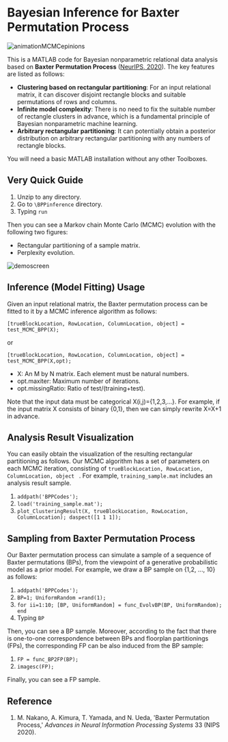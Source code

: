 # Bayesian Inference for Baxter Permutation Process

![animationMCMCepinions](https://user-images.githubusercontent.com/73105349/96673883-8318c380-13a2-11eb-981f-2f82498ac125.gif)

This is a MATLAB code for Bayesian nonparametric relational data analysis based on **Baxter Permutation Process** ([NeurIPS, 2020](https://nips.cc/)). The key features are listed as follows:

- **Clustering based on rectangular partitioning**: For an input relational matrix, it can discover disjoint rectangle blocks and suitable permutations of rows and columns. 
- **Infinite model complexity**: There is no need to fix the suitable number of rectangle clusters in advance, which is a fundamental principle of Bayesian nonparametric machine learning. 
- **Arbitrary rectangular partitioning**: It can potentially obtain a posterior distribution on arbitrary rectangular partitioning with any numbers of rectangle blocks.  

You will need a basic MATLAB installation without any other Toolboxes. 

## Very Quick Guide

1. Unzip to any directory.
2. Go to `\BPPinference` directory.
3. Typing `run`

Then you can see a Markov chain Monte Carlo (MCMC) evolution with the following two figures:
- Rectangular partitioning of a sample matrix.
- Perplexity evolution.

![demoscreen](https://user-images.githubusercontent.com/73105349/96674012-c70bc880-13a2-11eb-921b-3d6b5e78d6cf.gif)

## Inference (Model Fitting) Usage

Given an input relational matrix, the Baxter permutation process can be fitted to it by a MCMC inference algorithm as follows:

`[trueBlockLocation, RowLocation, ColumnLocation, object] = test_MCMC_BPP(X);`

or

`[trueBlockLocation, RowLocation, ColumnLocation, object] = test_MCMC_BPP(X,opt);`

- X: An M by N matrix. Each element must be natural numbers.
- opt.maxiter: Maximum number of iterations. 
- opt.missingRatio: Ratio of test/(training+test). 

Note that the input data must be categorical X(i,j)={1,2,3,...}.  For example, if the input matrix X consists of binary {0,1}, then we can simply rewrite X=X+1 in advance. 

## Analysis Result Visualization

You can easily obtain the visualization of the resulting rectangular partitioning as follows. Our MCMC algorithm has a set of parameters on each MCMC iteration, consisting of `trueBlockLocation, RowLocation, ColumnLocation, object ` .  For example, `training_sample.mat` includes an analysis result sample. 

1. `addpath('BPPCodes');`
2. `load('training_sample.mat');`
3. `plot_ClusteringResult(X, trueBlockLocation, RowLocation, ColumnLocation); daspect([1 1 1]);`

## Sampling from Baxter Permutation Process

Our Baxter permutation process can simulate a sample of a sequence of Baxter permutations (BPs), from the viewpoint of a generative probabilistic model as a prior model.  For example, we draw a BP sample on {1,2, ..., 10} as follows: 

1. `addpath('BPPCodes');`
2. `BP=1; UniformRandom =rand(1);` 
3. `for ii=1:10; [BP, UniformRandom] = func_EvolvBP(BP, UniformRandom); end`
4. Typing `BP`

Then, you can see a BP sample. Moreover, according to the fact that there is one-to-one correspondence between BPs and floorplan partitionings (FPs), the corresponding FP can be also induced from the BP sample:

1. `FP = func_BP2FP(BP);`
2. `imagesc(FP);` 

Finally, you can see a FP sample. 

## Reference

1. M. Nakano, A. Kimura, T. Yamada, and N. Ueda, 'Baxter Permutation Process,' *Advances in Neural Information Processing Systems* 33 (NIPS 2020). 